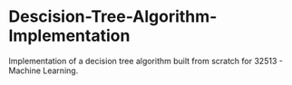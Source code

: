 # Descision-Tree-Algorithm-Implementation
Implementation of a decision tree algorithm built from scratch for 32513 - Machine Learning. 
